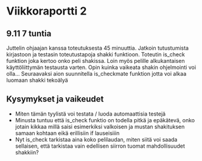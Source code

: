 # Viikkoraportti 2

## 9.11 7 tuntia
Juttelin ohjaajan kanssa toteutuksesta 45 minuuttia. Jatkoin tutustumista kirjastoon ja testasin toteutustapoja shakki funktioon.
Toteutin is_check funktion joka kertoo onko peli shakissa. Loin myös pelille alkukantaisen käyttöliittymän testausta varten. Opin kuinka vaikeata shakin ohjelmointi voi olla...
Seuraavaksi aion suunnitella is_checkmate funktion jotta voi alkaa luomaan shakki tekoälyä


## Kysymykset ja vaikeudet
* Miten tämän tyylistä voi testata / luoda automaattisia testejä
* Minusta tuntuu että is_check funktio on todella pitkä ja epäkätevä, onko jotain kikkaa millä saisi esimerkiksi valkoisen ja mustan shakituksen samaan kohtaan eikä erillisiin if lauseisiiin
* Nyt is_check tarkistaa aina koko pelilaudan, miten siitä voi saada sellaisen, että tarkistaa vain edellisen siirron tuomat mahdollisuudet shakkiin?

